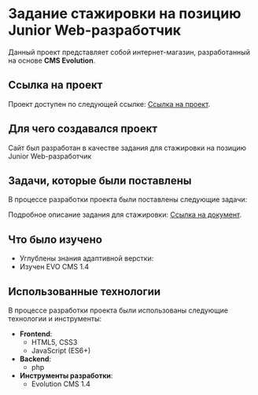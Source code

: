 # Задание стажировки на позицию Junior Web-разработчик

Данный проект представляет собой интернет-магазин, разработанный на основе **CMS Evolution**.

## Ссылка на проект

Проект доступен по следующей ссылке: <a href="https://penalty-factor-client.vercel.app/" target="_blank">Ссылка на проект</a>.

## Для чего создавался проект

Сайт был разработан в качестве задания для стажировки на позицию Junior Web-разработчик

## Задачи, которые были поставлены

В процессе разработки проекта были поставлены следующие задачи:

Подробное описание задания для стажировки: <a href="https://docs.google.com/document/d/1slMSq3I_tassZb6mTta0ljdpQlvRfcmS3wWYlA4zpVY/edit?usp=sharing" target="_blank">Ссылка на документ</a>.

## Что было изучено

- Углублены знания адаптивной верстки:
- Изучен EVO CMS 1.4

## Использованные технологии

В процессе разработки проекта были использованы следующие технологии и инструменты:

- **Frontend**:
  - HTML5, CSS3
  - JavaScript (ES6+)
- **Backend**:
  - php   
- **Инструменты разработки**:
  - Evolution CMS 1.4
